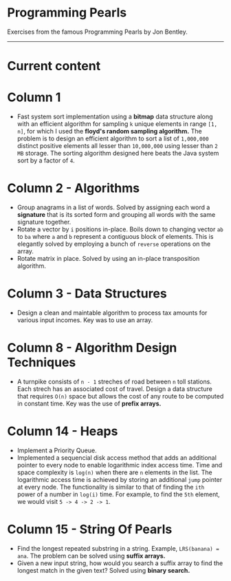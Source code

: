 # Programming Pearls

Exercises from the famous Programming Pearls by Jon Bentley.

***
# Current content

# Column 1

* Fast system sort implementation using a **bitmap** data structure along with an efficient algorithm for 
sampling `k` unique elements in range `[1, n]`, for which I used the **floyd's random sampling algorithm.** The problem is to design an efficient algorithm to sort a list of 
`1,000,000` distinct positive elements all lesser than `10,000,000` using lesser than `2 MB` storage. The sorting 
algorithm designed here beats the Java system sort by a factor of `4`.


# Column 2 - Algorithms

* Group anagrams in a list of words. Solved by assigning each word a **signature** that is its sorted form 
and grouping all words with the same signature together.
* Rotate a vector by `i` positions in-place. Boils down to changing vector `ab` to `ba` where `a` and `b`
represent a contiguous block of elements. This is elegantly solved by employing a bunch of `reverse` operations
on the array. 
* Rotate matrix in place. Solved by using an in-place transposition algorithm.


# Column 3 - Data Structures

* Design a clean and maintable algorithm to process tax amounts for various input incomes. Key was to use 
an array.

# Column 8 - Algorithm Design Techniques

* A turnpike consists of `n - 1` streches of road between `n` toll stations. Each strech has an associated cost
of travel. Design a data structure that requires `O(n)` space but allows the cost of any route to be computed in 
constant time. Key was the use of **prefix arrays.**

# Column 14 - Heaps

* Implement a Priority Queue.
* Implemented a sequencial disk access method that adds an additional pointer to every node to enable logarithmic index access time. Time and space complexity is `log(n)` when there are `n` elements in the list. The logarithmic access time is achieved by storing an additional `jump` pointer at every node. The functionality is similar to that of finding the `ith` power of a number in `log(i)` time. For example, to find the `5th` element, we would visit `5 -> 4 -> 2 -> 1`. 

# Column 15 - String Of Pearls

* Find the longest repeated substring in a string. Example, `LRS(banana) = ana`. The problem can be solved using **suffix arrays.**
* Given a new input string, how would you search a suffix array to find the longest match in the given text? Solved using **binary search.**
